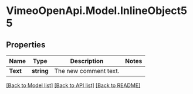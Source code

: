 # VimeoOpenApi.Model.InlineObject55
## Properties

Name | Type | Description | Notes
------------ | ------------- | ------------- | -------------
**Text** | **string** | The new comment text. | 

[[Back to Model list]](../README.md#documentation-for-models) [[Back to API list]](../README.md#documentation-for-api-endpoints) [[Back to README]](../README.md)

